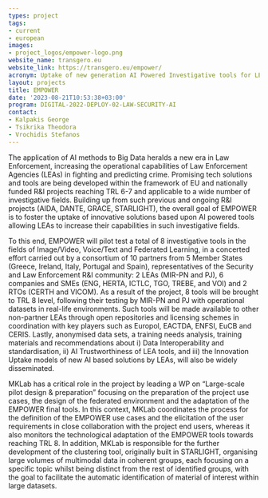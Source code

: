 ```yaml
---
types: project
tags:
- current
- european
images:
- project_logos/empower-logo.png
website_name: transgero.eu
website_link: https://transgero.eu/empower/
acronym: Uptake of new generation AI Powered Investigative tools for LEAs
layout: projects
title: EMPOWER
date: '2023-08-21T10:53:38+03:00'
program: DIGITAL-2022-DEPLOY-02-LAW-SECURITY-AI
contact: 
- Kalpakis George
- Tsikrika Theodora
- Vrochidis Stefanos
---
```

<p>The application of AI methods to Big Data heralds a new era in Law Enforcement, increasing the operational capabilities of Law Enforcement Agencies (LEAs) in fighting and predicting crime. Promising tech solutions and tools are being developed within the framework of EU and nationally funded R&I projects reaching TRL 6-7 and applicable to a wide number of investigative fields. Building up from such previous and ongoing R&I projects (AIDA, DANTE, GRACE, STARLIGHT), the overall goal of EMPOWER is to foster the uptake of innovative solutions based upon AI powered tools allowing LEAs to increase their capabilities in such investigative fields.
</p>
<p>
To this end, EMPOWER will pilot test a total of 8 investigative tools in the fields of Image/Video, Voice/Text and Federated Learning, in a concerted effort carried out by a consortium of 10 partners from 5 Member States (Greece, Ireland, Italy, Portugal and Spain), representatives of the Security and Law Enforcement R&I community: 2 LEAs (MIR-PN and PJ), 6 companies and SMEs (ENG, HERTA, ICTLC, TGO, TREBE, and VOI) and 2 RTOs (CERTH and VICOM). As a result of the project, 8 tools will be brought to TRL 8 level, following their testing by MIR-PN and PJ with operational datasets in real-life environments. Such tools will be made available to other non-partner LEAs through open repositories and licensing schemes in coordination with key players such as Europol, EACTDA, ENFSI, EuCB and CERIS. Lastly, anonymised data sets, a training needs analysis, training materials and recommendations about i) Data Interoperability and standardisation, ii) AI Trustworthiness of LEA tools, and iii) the Innovation Uptake models of new AI based solutions by LEAs, will also be widely disseminated.
</p>
<p>
MKLab has a critical role in the project by leading a WP on “Large-scale pilot design & preparation” focusing on the preparation of the project use cases, the design of the federated environment and the adaptation of the EMPOWER final tools. In this context, MKLab coordinates the process for the definition of the EMPOWER use cases and the elicitation of the user requirements in close collaboration with the project end users, whereas it also monitors the technological adaptation of the EMPOWER tools towards reaching TRL 8.  In addition, MKLab is responsible for the further development of the clustering tool, originally built in STARLIGHT, organising large volumes of multimodal data in coherent groups, each focusing on a specific topic whilst being distinct from the rest of identified groups, with the goal to facilitate the automatic identification of material of interest within large datasets. 
</p>